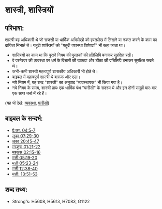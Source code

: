 # शास्त्री, शास्त्रियों #

## परिभाषा: ##

शास्त्री वह अधिकारी थे जो राजसी या धार्मिक अभिलेखों को हस्तलेख में लिखने या नकल करने के काम का दायित्व निभाते थे। यहूदी शास्त्रियों को "यहूदी व्यवस्था विशेषज्ञों" भी कहा जाता था।

* शास्त्रियों का काम था कि पुराने नियम की पुस्तकों की प्रतिलिपि बनाकर सुरक्षित रखें।
* वे परमेश्वर की व्यवस्था पर धर्म के विचारों की व्याख्या और टीका की प्रतिलिपि बनाकर सुरक्षित रखते थे।
* कभी-कभी शास्त्री महत्वपूर्ण शासकीय अधिकारी भी होते थे।
* बाइबल में महत्वपूर्ण शास्त्री थे बारूक और एज्रा।
* नये नियम में, यह शब्द "शास्त्री" का अनुवाद "व्यवस्थापक" भी किया गया है।
* नये नियम के समय, शास्त्री प्रायः एक धार्मिक पंथ "फरीसी" के सदस्य थे और इन दोनों समूहों बार-बार एक साथ चर्चा में रहे हैं।


(यह भी देखें: [व्यवस्था](../kt/lawofmoses.md), [फरीसी](../kt/pharisee.md))

## बाइबल के सन्दर्भ: ##

* [प्रे.का. 04:5-7](rc://hi/tn/help/act/04/05)
* [लूका 07:29-30](rc://hi/tn/help/luk/07/29)
* [लूका 20:45-47](rc://hi/tn/help/luk/20/45)
* [मरकुस 01:21-22](rc://hi/tn/help/mrk/01/21)
* [मरकुस 02:15-16](rc://hi/tn/help/mrk/02/15)
* [मत्ती 05:19-20](rc://hi/tn/help/mat/05/19)
* [मत्ती 05:23-24](rc://hi/tn/help/mat/07/28)
* [मत्ती 12:38-40](rc://hi/tn/help/mat/12/38)
* [मत्ती. 13:51-53](rc://hi/tn/help/mat/13/51)


## शब्द तथ्य: ##

* Strong's: H5608, H5613, H7083, G1122
